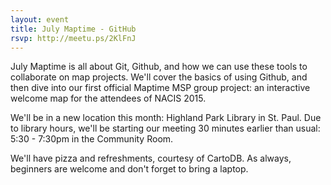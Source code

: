 ```yaml
---
layout: event
title: July Maptime - GitHub
rsvp: http://meetu.ps/2KlFnJ
---
```


July Maptime is all about Git, Github, and how we can use these tools to collaborate on map projects. We'll cover the basics of using Github, and then dive into our first official Maptime MSP group project: an interactive welcome map for the attendees of NACIS 2015. 

We'll be in a new location this month: Highland Park Library in St. Paul. Due to library hours, we'll be starting our meeting 30 minutes earlier than usual: 5:30 - 7:30pm in the Community Room. 

We'll have pizza and refreshments, courtesy of CartoDB. As always, beginners are welcome and don't forget to bring a laptop.
